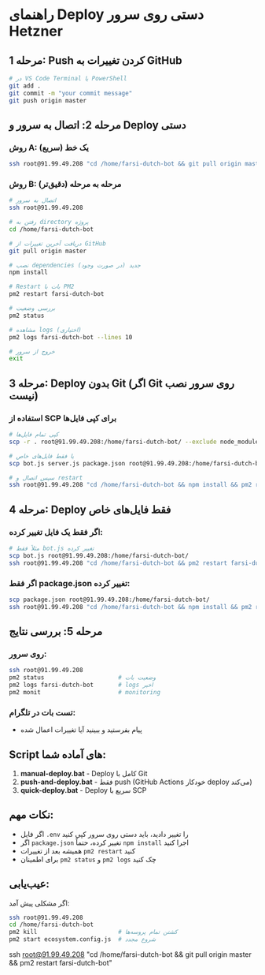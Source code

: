 # راهنمای Deploy دستی روی سرور Hetzner

## مرحله 1: Push کردن تغییرات به GitHub
```bash
# در VS Code Terminal یا PowerShell
git add .
git commit -m "your commit message"
git push origin master
```

## مرحله 2: اتصال به سرور و Deploy دستی

### روش A: یک خط (سریع)
```bash
ssh root@91.99.49.208 "cd /home/farsi-dutch-bot && git pull origin master && npm install && pm2 restart farsi-dutch-bot && pm2 status"
```

### روش B: مرحله به مرحله (دقیق‌تر)
```bash
# اتصال به سرور
ssh root@91.99.49.208

# رفتن به directory پروژه
cd /home/farsi-dutch-bot

# دریافت آخرین تغییرات از GitHub
git pull origin master

# نصب dependencies جدید (در صورت وجود)
npm install

# Restart بات با PM2
pm2 restart farsi-dutch-bot

# بررسی وضعیت
pm2 status

# مشاهده logs (اختیاری)
pm2 logs farsi-dutch-bot --lines 10

# خروج از سرور
exit
```

## مرحله 3: Deploy بدون Git (اگر Git روی سرور نصب نیست)

### استفاده از SCP برای کپی فایل‌ها
```bash
# کپی تمام فایل‌ها
scp -r . root@91.99.49.208:/home/farsi-dutch-bot/ --exclude node_modules --exclude .git

# یا فقط فایل‌های خاص
scp bot.js server.js package.json root@91.99.49.208:/home/farsi-dutch-bot/

# سپس اتصال و restart
ssh root@91.99.49.208 "cd /home/farsi-dutch-bot && npm install && pm2 restart farsi-dutch-bot"
```

## مرحله 4: Deploy فقط فایل‌های خاص

### اگر فقط یک فایل تغییر کرده:
```bash
# مثلاً فقط bot.js تغییر کرده
scp bot.js root@91.99.49.208:/home/farsi-dutch-bot/
ssh root@91.99.49.208 "cd /home/farsi-dutch-bot && pm2 restart farsi-dutch-bot"
```

### اگر فقط package.json تغییر کرده:
```bash
scp package.json root@91.99.49.208:/home/farsi-dutch-bot/
ssh root@91.99.49.208 "cd /home/farsi-dutch-bot && npm install && pm2 restart farsi-dutch-bot"
```

## مرحله 5: بررسی نتایج

### روی سرور:
```bash
ssh root@91.99.49.208
pm2 status                     # وضعیت بات
pm2 logs farsi-dutch-bot       # logs اخیر
pm2 monit                      # monitoring
```

### تست بات در تلگرام:
- پیام بفرستید و ببینید آیا تغییرات اعمال شده

## Script های آماده شما:

1. **manual-deploy.bat** - Deploy کامل با Git
2. **push-and-deploy.bat** - فقط push (GitHub Actions خودکار deploy می‌کند)
3. **quick-deploy.bat** - Deploy سریع با SCP

## نکات مهم:

- اگر فایل `.env` را تغییر دادید، باید دستی روی سرور کپی کنید
- اگر `package.json` تغییر کرده، حتماً `npm install` اجرا کنید  
- همیشه بعد از تغییرات `pm2 restart` کنید
- برای اطمینان `pm2 status` و `pm2 logs` چک کنید

## عیب‌یابی:

اگر مشکلی پیش آمد:
```bash
ssh root@91.99.49.208
cd /home/farsi-dutch-bot
pm2 kill                       # کشتن تمام پروسه‌ها
pm2 start ecosystem.config.js  # شروع مجدد
```

ssh root@91.99.49.208 "cd /home/farsi-dutch-bot && git pull origin master && pm2 restart farsi-dutch-bot"